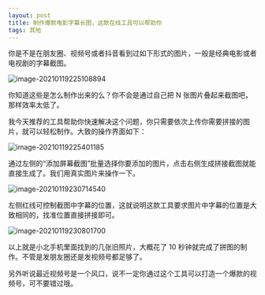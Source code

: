 ```yaml
---
layout: post
title: 制作爆款电影字幕长图，这款在线工具可以帮助你
tags: 其他
---
```


你是不是在朋友圈、视频号或者抖音看到过如下形式的图片，一般是经典电影或者电视剧的字幕截图。

![image-20210119225108894](https://7465-test-3c9b5e-books-1301492295.tcb.qcloud.la/images/compress_image-20210119225108894.png)

你知道这些是怎么制作出来的么？你不会是通过自己把 N 张图片叠起来截图吧，那样效率太低了。

我今天推荐的工具帮助你快速解决这个问题，你只需要依次上传你需要拼接的图片，就可以轻松制作。大致的操作界面如下：

![image-20210119225401185](https://7465-test-3c9b5e-books-1301492295.tcb.qcloud.la/images/compress_image-20210119225356984.png)

通过左侧的“添加屏幕截图”批量选择你要添加的图片，点击右侧生成拼接截图就能直接生成了。我们用真实图片来操作一下。

![image-20210119230714540](https://7465-test-3c9b5e-books-1301492295.tcb.qcloud.la/images/compress_image-20210119230714540.png)

左侧红线可控制截图中字幕的位置，这就说明这款工具要求图片中字幕的位置是大致相同的，找准位置直接拼接即可。

![image-20210119230801700](https://7465-test-3c9b5e-books-1301492295.tcb.qcloud.la/images/compress_image-20210119230801700.png)

以上就是小北手机里面找到的几张旧照片，大概花了 10 秒钟就完成了拼图的制作。不管是发朋友圈还是发视频号都足够了。

另外听说最近视频号是一个风口，说不一定你通过这个工具可以打造一个爆款的视频号，可不要错过哦。